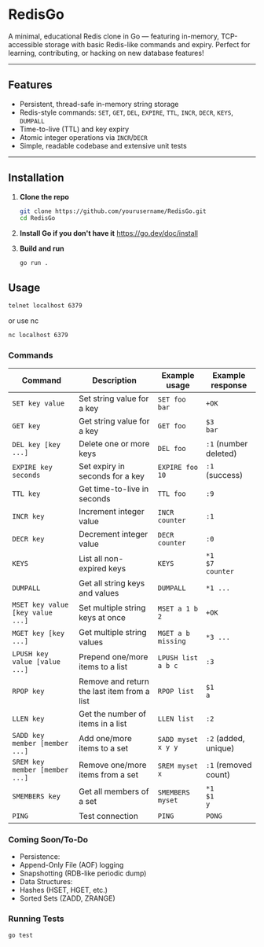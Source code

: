 # RedisGo

A minimal, educational Redis clone in Go — featuring in-memory, TCP-accessible storage with basic Redis-like commands and expiry. Perfect for learning, contributing, or hacking on new database features!

---

## Features

- Persistent, thread-safe in-memory string storage
- Redis-style commands: `SET`, `GET`, `DEL`, `EXPIRE`, `TTL`, `INCR`, `DECR`, `KEYS`, `DUMPALL`
- Time-to-live (TTL) and key expiry
- Atomic integer operations via `INCR`/`DECR`
- Simple, readable codebase and extensive unit tests

---

## Installation

1. **Clone the repo**
   ```sh
   git clone https://github.com/yourusername/RedisGo.git
   cd RedisGo
    ```

2. **Install Go if you don't have it**
    https://go.dev/doc/install 

3. **Build and run**
    ```sh
    go run .
    ```


## Usage

```sh
telnet localhost 6379
```

or use nc
```sh
nc localhost 6379
```

### Commands

| Command                           | Description                                   | Example usage                  | Example response             |
|------------------------------------|-----------------------------------------------|-------------------------------|------------------------------|
| `SET key value`                   | Set string value for a key                    | `SET foo bar`                  | `+OK`                        |
| `GET key`                         | Get string value for a key                    | `GET foo`                      | `$3`<br>`bar`                |
| `DEL key [key ...]`               | Delete one or more keys                       | `DEL foo`                      | `:1` (number deleted)        |
| `EXPIRE key seconds`              | Set expiry in seconds for a key               | `EXPIRE foo 10`                | `:1` (success)               |
| `TTL key`                         | Get time-to-live in seconds                   | `TTL foo`                      | `:9`                         |
| `INCR key`                        | Increment integer value                       | `INCR counter`                 | `:1`                         |
| `DECR key`                        | Decrement integer value                       | `DECR counter`                 | `:0`                         |
| `KEYS`                            | List all non-expired keys                     | `KEYS`                         | `*1`<br>`$7`<br>`counter`    |
| `DUMPALL`                         | Get all string keys and values                | `DUMPALL`                      | `*1 ...`                     |
| `MSET key value [key value ...]`  | Set multiple string keys at once              | `MSET a 1 b 2`                 | `+OK`                        |
| `MGET key [key ...]`              | Get multiple string values                    | `MGET a b missing`             | `*3 ...`                     |
| `LPUSH key value [value ...]`     | Prepend one/more items to a list              | `LPUSH list a b c`             | `:3`                         |
| `RPOP key`                        | Remove and return the last item from a list   | `RPOP list`                    | `$1`<br>`a`                  |
| `LLEN key`                        | Get the number of items in a list             | `LLEN list`                    | `:2`                         |
| `SADD key member [member ...]`    | Add one/more items to a set                   | `SADD myset x y y`             | `:2` (added, unique)         |
| `SREM key member [member ...]`    | Remove one/more items from a set              | `SREM myset x`                 | `:1` (removed count)         |
| `SMEMBERS key`                    | Get all members of a set                      | `SMEMBERS myset`               | `*1`<br>`$1`<br>`y`          |
| `PING`                            | Test connection                               | `PING`                         | `PONG`                       |

### Coming Soon/To-Do
- Persistence:
-  Append-Only File (AOF) logging
- Snapshotting (RDB-like periodic dump)
- Data Structures:
- Hashes (HSET, HGET, etc.)
- Sorted Sets (ZADD, ZRANGE)

### Running Tests
```sh
go test
```
